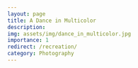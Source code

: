 ```yaml
---
layout: page
title: A Dance in Multicolor
description: 
img: assets/img/dance_in_multicolor.jpg
importance: 1
redirect: /recreation/
category: Photography
---
```

